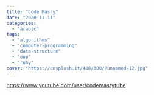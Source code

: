 ```yaml
---
title: "Code Masry"
date: "2020-11-11"
categories:
  - "arabic"
tags:
  - "algorithms"
  - "computer-programming"
  - "data-structure"
  - "oop"
  - "ruby"
cover: "https://unsplash.it/400/300/?unnamed-12.jpg"
---
```


https://www.youtube.com/user/codemasrytube
